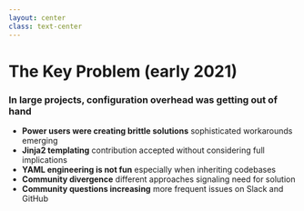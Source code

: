 ```yaml
---
layout: center
class: text-center
---
```


<div class="flex items-center justify-center">
  <h1 class="flex items-center">The Key Problem (early 2021)</h1>
</div> 

<div class="grid gap-6 mt-8 text-lg max-w-4xl mx-auto">

### In large projects, configuration overhead was getting out of hand

<ul class="list-none space-y-3 text-left">
<li><mdi-alert/> <strong>Power users were creating brittle solutions</strong> sophisticated workarounds emerging</li>
<li><mdi-puzzle-outline/> <strong>Jinja2 templating</strong> contribution accepted without considering full implications</li>
<li><mdi-file-code-outline/> <strong>YAML engineering is not fun</strong> especially when inheriting codebases</li>
<li><mdi-chart-line/> <strong>Community divergence</strong> different approaches signaling need for solution</li>
<li><mdi-comment-question-outline/> <strong>Community questions increasing</strong> more frequent issues on Slack and GitHub</li>
</ul>

</div>


<!--
This became our north star problem - configuration complexity was the biggest barrier to Kedro adoption and user success.
-->